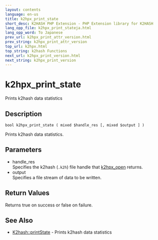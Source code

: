 ```yaml
---
layout: contents
language: en-us
title: k2hpx_print_state
short_desc: K2HASH PHP Extension - PHP Extension library for K2HASH
lang_opp_file: k2hpx_print_stateja.html
lang_opp_word: To Japanese
prev_url: k2hpx_print_attr_version.html
prev_string: k2hpx_print_attr_version
top_url: k2hpx.html
top_string: k2hash Functions
next_url: k2hpx_print_version.html
next_string: k2hpx_print_version
---
```


# k2hpx_print_state
Prints k2hash data statistics

## Description

```
bool k2hpx_print_state ( mixed $handle_res [, mixed $output ] )
```

Prints k2hash data statistics. 

## Parameters
- handle_res  
Specifies the k2hash (`.k2h`) file handle that [k2hpx_open](k2hpx_open.html) returns.
- output  
Specifies a file stream of data to be written.

## Return Values
Returns true on success or false on failure. 

## See Also
- [K2hash::printState](k2h_printstate.html) - Prints k2hash data statistics
